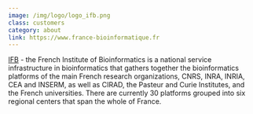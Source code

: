 ```yaml
---
image: /img/logo/logo_ifb.png
class: customers
category: about
link: https://www.france-bioinformatique.fr
---
```


[IFB](https://www.france-bioinformatique.fr) - the French Institute of Bioinformatics is a national service infrastructure in bioinformatics that gathers together the bioinformatics platforms of the main French research organizations, CNRS, INRA, INRIA, CEA and INSERM, as well as CIRAD, the Pasteur and Curie Institutes, and the French universities. There are currently 30 platforms grouped into six regional centers that span the whole of France.
